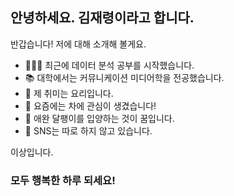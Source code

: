 ## 안녕하세요. 김재령이라고 합니다.

반갑습니다!
저에 대해 소개해 볼게요.

- 👩🏻‍💻 최근에 데이터 분석 공부를 시작했습니다.
- 📚 대학에서는 커뮤니케이션 미디어학을 전공했습니다.
- 🥘 제 취미는 요리입니다.
- 🍵 요즘에는 차에 관심이 생겼습니다!
- 🐌 애완 달팽이를 입양하는 것이 꿈입니다.
- 💬 SNS는 따로 하지 않고 있습니다.

이상입니다.

### 모두 행복한 하루 되세요!
